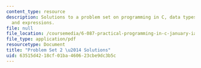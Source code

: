 ```yaml
---
content_type: resource
description: Solutions to a problem set on programming in C, data types, operators,
  and expressions.
file: null
file_location: /coursemedia/6-087-practical-programming-in-c-january-iap-2010/63515d4218cf01ba460623cbe9dc3b5c_MIT6_087IAP10_assn02_sol.pdf
file_type: application/pdf
resourcetype: Document
title: "Problem Set 2 \u2014 Solutions"
uid: 63515d42-18cf-01ba-4606-23cbe9dc3b5c
---
```

